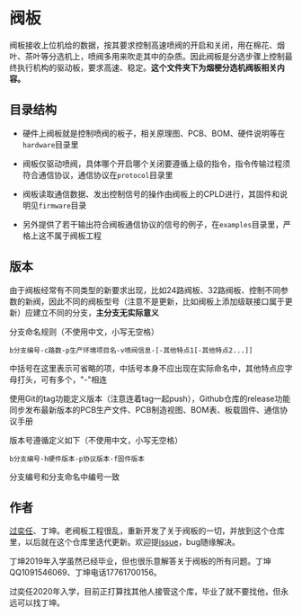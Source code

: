 # 阀板

阀板接收上位机给的数据，按其要求控制高速喷阀的开启和关闭，用在棉花、烟叶、茶叶等分选机上，喷阀多用来吹走其中的杂质。因此阀板是分选步骤上控制最终执行机构的驱动板，要求高速、稳定。**这个文件夹下为烟梗分选机阀板相关内容。**

## 目录结构

- 硬件上阀板就是控制喷阀的板子，相关原理图、PCB、BOM、硬件说明等在`hardware`目录里

- 阀板仅驱动喷阀，具体哪个开启哪个关闭要遵循上级的指令，指令传输过程须符合通信协议，通信协议在`protocol`目录里

- 阀板读取通信数据、发出控制信号的操作由阀板上的CPLD进行，其固件和说明见`firmware`目录
- 另外提供了若干输出符合阀板通信协议的信号的例子，在`examples`目录里，严格上这不属于阀板工程

## 版本

由于阀板经常有不同类型的新要求出现，比如24路阀板、32路阀板、控制不同参数的新阀，因此不同的阀板型号（注意不是更新，比如阀板上添加级联接口属于更新）应建立不同的分支，**主分支无实际意义**

分支命名规则（不使用中文，小写无空格）

```shell
b分支编号-c路数-p生产环境项目名-v喷阀信息-[-其他特点1[-其他特点2...]]
```

中括号在这里表示可省略的项，中括号本身不应出现在实际命名中，其他特点应字母打头，可有多个，"-"相连

使用Git的tag功能定义版本（注意连着tag一起push），Github仓库的release功能同步发布最新版本的PCB生产文件、PCB制造视图、BOM表、板载固件、通信协议手册

版本号遵循定义如下（不使用中文，小写无空格）

```shell
b分支编号-h硬件版本-p协议版本-f固件版本
```

分支编号和分支命名中编号一致

##  作者

[过奕任](https://github.com/3703781)、丁坤。老阀板工程很乱，重新开发了关于阀板的一切，并放到这个仓库里，以后就在这个仓库里迭代更新。欢迎提[issue](https://github.com/NanjingForestryUniversity/valveboard/issues)，bug随缘解决。

丁坤2019年入学虽然已经毕业，但也很乐意解答关于阀板的所有问题。丁坤QQ1091546069、丁坤电话17761700156。

过奕任2020年入学，目前正打算找其他人接管这个库，毕业了就不要找他，但永远可以找丁坤。

